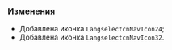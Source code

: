### Изменения

- Добавлена иконка `LangselectcnNavIcon24`;
- Добавлена иконка `LangselectcnNavIcon32`.
